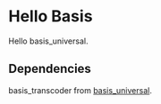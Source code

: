 # Hello Basis

Hello basis_universal.

## Dependencies

basis_transcoder from [basis_universal](https://github.com/BinomialLLC/basis_universal).
